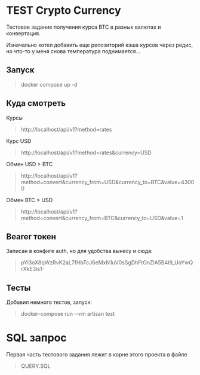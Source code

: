 # TEST Crypto Currency
Тестовое задание получения курса BTC в разных валютах и конвертация.

Изначально хотел добавить еще репозиторий кэша курсов через редис, но что-то у меня снова температура поднимается...

## Запуск
> docker compose up -d

## Куда смотреть
Курсы
> http://localhost/api/v1?method=rates

Курс USD
> http://localhost/api/v1?method=rates&currency=USD

Обмен USD > BTC
> http://localhost/api/v1?method=convert&currency_from=USD&currency_to=BTC&value=43000

Обмен BTC > USD
> http://localhost/api/v1?method=convert&currency_from=BTC&currency_to=USD&value=1

## Bearer токен
Записан в конфиге auth, но для удобства вынесу и сюда:
> pYi3oX8qWzRvK2aL7fHbTcJ6eMxN1uV0sSgDhFtGnZlA5B4I9_UoYwQrXkE3is1-

## Тесты
Добавил немного тестов, запуск:
> docker-compose run --rm artisan test

# SQL запрос
Первая часть тестового задания лежит в корне этого проекта в файле
> QUERY.SQL